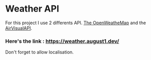# Weather API

For this project I use 2 differents API. [The OpenWeatheMap](https://openweathermap.org/api/one-call-api) and the [AirVisualAPI](https://api-docs.iqair.com/?version=latest#detailed-response-example).

### Here's the link : https://weather.august1.dev/

Don't forget to allow localisation.